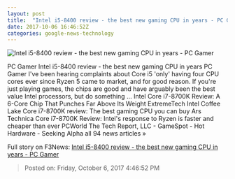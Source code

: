 ```yaml
---
layout: post
title:  "Intel i5-8400 review - the best new gaming CPU in years - PC Gamer"
date: 2017-10-06 16:46:52Z
categories: google-news-technology
---
```


![Intel i5-8400 review - the best new gaming CPU in years - PC Gamer](http://cdn.mos.cms.futurecdn.net/G2MocjQ4W79R749nhBhRy4-1200-80.jpg)

PC Gamer Intel i5-8400 review - the best new gaming CPU in years PC Gamer I've been hearing complaints about Core i5 'only' having four CPU cores ever since Ryzen 5 came to market, and for good reason. If you're just playing games, the chips are good and have arguably been the best value Intel processors, but do something ... Intel Core i7-8700K Review: A 6-Core Chip That Punches Far Above Its Weight ExtremeTech Intel Coffee Lake Core i7-8700K review: The best gaming CPU you can buy Ars Technica Core i7-8700K Review: Intel's response to Ryzen is faster and cheaper than ever PCWorld The Tech Report, LLC - GameSpot - Hot Hardware - Seeking Alpha all 94 news articles »


Full story on F3News: [Intel i5-8400 review - the best new gaming CPU in years - PC Gamer](http://www.f3nws.com/n/yTmGHD)

> Posted on: Friday, October 6, 2017 4:46:52 PM
